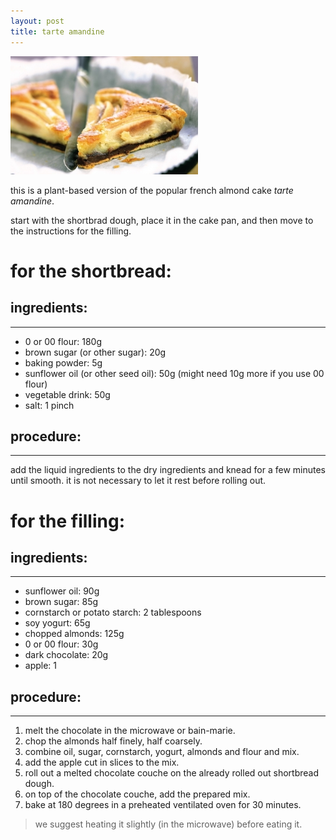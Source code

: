 ```yaml
---
layout: post
title: tarte amandine
---
```


 <img src="../images/tarte-amandine.jpeg" width="300">

this is a plant-based version of the popular french almond cake _tarte amandine_.

start with the shortbrad dough, place it in the cake pan, and then move to the instructions for the filling.

# for the shortbread: 

## ingredients:
---

- 0 or 00 flour: 180g
- brown sugar (or other sugar): 20g
- baking powder: 5g
- sunflower oil (or other seed oil): 50g (might need 10g more if you use 00 flour)
- vegetable drink: 50g
- salt: 1 pinch

## procedure:
---

add the liquid ingredients to the dry ingredients and knead for a few minutes until smooth. it is not necessary to let it rest before rolling out.


# for the filling:

## ingredients:
---

- sunflower oil: 90g
- brown sugar: 85g 
- cornstarch or potato starch: 2 tablespoons
- soy yogurt: 65g
- chopped almonds: 125g
- 0 or 00 flour: 30g 
- dark chocolate: 20g
- apple: 1

## procedure:
---

1. melt the chocolate in the microwave or bain-marie. 
2. chop the almonds half finely, half coarsely. 
3. combine oil, sugar, cornstarch, yogurt, almonds and flour and mix. 
4. add the apple cut in slices to the mix.
5. roll out a melted chocolate couche on the already rolled out shortbread dough. 
6. on top of the chocolate couche, add the prepared mix.
7. bake at 180 degrees in a preheated ventilated oven for 30 minutes.

> we suggest heating it slightly (in the microwave) before eating it.